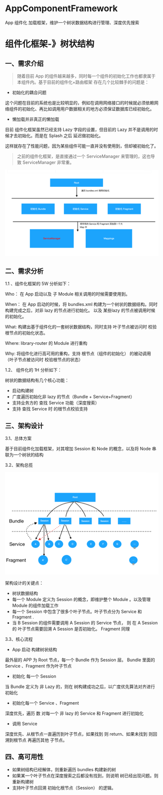 # AppComponentFramework
App 组件化 加载框架，维护一个树状数据结构进行管理、深度优先搜索


# 组件化框架-》树状结构

## 一、需求介绍

> 随着目前 App 的组件越来越多，同时每一个组件的初始化工作也都隶属于本组件内。基于目前的组件化+路由框架 存在几个比较棘手的问题是：
> 

* 初始化的耦合问题

这个问题在目前的系统也是比较明显的，例如在调用网络接口的时候就必须依赖网络组件的初始化、再比如调用用户数据相关的地方必须保证数据库已经初始化。

* 懒加载并非真正的懒加载

目前 组件化框架虽然已经支持 Lazy 字段的设置，但目前的 Lazy 并不是调用的时候才去初始化。而是在 Splash 之后 延迟做初始化。

这样就存在了性能问题，因为某些组件可能一直并没有使用到，但却被初始化了。

> 之前的组件化框架，是直接通过一个 ServiceManager 来管理的，这也导致 ServiceManager 非常重。

![afterBuild.png](https://raw.githubusercontent.com/xiyouMc/AppComponentFramework/master/image/before.png)


## 二、需求分析

1.1 、组件化框架的 5W 分析如下：

Who： 在 App 启动以及 子 Module 相关调用的时候需要使用到。

When： 在 App 启动的时候，将 bundles.xml 构建为一个树状的数据结构。同时构建完成之后，对非 lazy 的节点进行初始化。 以及 某些lazy 的节点被调用时候的初始化。

What: 构建出基于组件化的一套树状数据结构，同时支持 叶子节点被访问时 校验根节点的初始化状态。

Where: library-router 的 Module 进行重构

Why: 将组件化进行高可用的重构，支持 根节点（组件的初始化） 的被动调用（叶子节点被访问时 校验根节点的状态）

1.2、 组件化的 1H 分析如下：

树状的数据结构有几个核心功能：

* 启动构建树
* 广度遍历初始化非 lazy 的节点（Bundle + Service+Fragment）
* 支持业务方的 查找 Service 功能（深度搜索）
* 支持 查找 Service 时 的根节点校验支持


## 三、架构设计

3.1、总体方案

基于目前组件化加载框架，对其增加 Session 和 Node 的概念，以及将 Node 串联为一个树状的结构

3.2、架构总揽

![after.png](https://raw.githubusercontent.com/xiyouMc/AppComponentFramework/master/image/after.png)



架构设计的关键点：

* 树状数据结构
* 每一个 Module 定义为 Session 的概念，即维护整个 Module 。以及管理 Module 的组件加载工作
* 每一个 Session 中包含了很多个叶子节点。叶子节点分为 Service 和 Fragment .
* 当 B Session 的组件需要调用 A Session 的 Service 节点， 则 在 A Session 的 叶子节点需要回溯 A Session 是否初始化。 Fragment 同理

3.3、核心流程

*  App 启动 构建树状结构

最外层的 APP 为 Root 节点，每一个 Bundle 作为 Session 层。 Bundle 里面的 Service 、Fragment 作为叶子节点

* 初始化 每一个 Session

当 Bundle 定义为 非 Lazy 的，则在 树构建成功之后，以广度优先算法对齐进行初始化

* 初始化每一个 Service 、Fragment

深度优先，遍历 数 对每一个 非 lazy  的 Service 和 Fragment 进行初始化

* 调用 Service 

深度优先、从根节点一直遍历到叶子节点，如果找到 则 return、如果未找到 则回溯到根节点 再遍历其他 子节点。

## 四、高可用性

* 如果树结构已经解体，则重新遍历 bundles 构建新的树
* 如果某一个叶子节点在深度搜索之后都没有找到，则说明 树已经出现问题。则重新构建树
* 支持叶子节点回溯 初始化根节点（Session） 的逻辑。